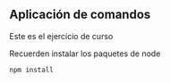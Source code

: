 ## Aplicación de comandos
Este es el ejercicio de curso

Recuerden instalar los paquetes de node

```
npm install
````